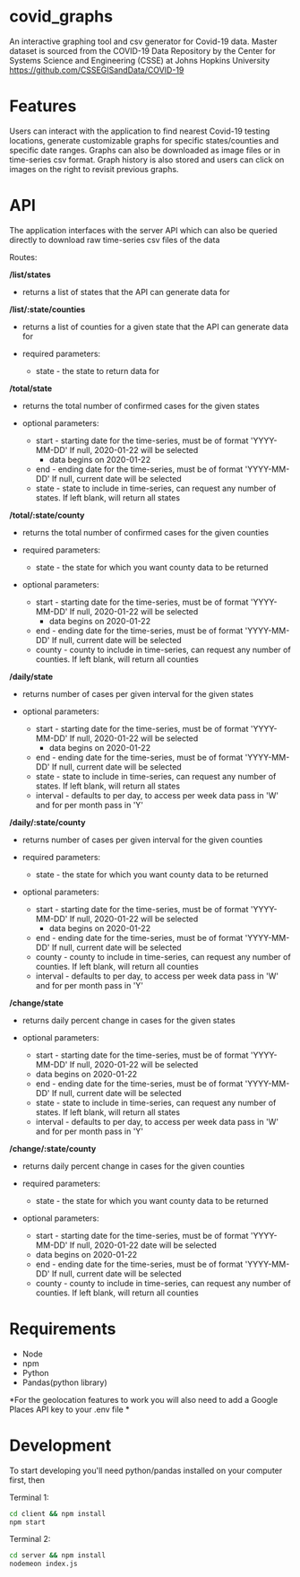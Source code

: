 # covid_graphs

An interactive graphing tool and csv generator for Covid-19 data.
Master dataset is sourced from the COVID-19 Data Repository by the Center for Systems Science and Engineering (CSSE) at Johns Hopkins University
https://github.com/CSSEGISandData/COVID-19

# Features

Users can interact with the application to find nearest Covid-19 testing locations, generate customizable graphs for specific states/counties and specific date ranges. Graphs can also be downloaded as image files or in time-series csv format. Graph history is also stored and users can click on images on the right to revisit previous graphs.

# API

The application interfaces with the server API which can also be queried directly to download raw time-series csv files of the data

Routes:

**/list/states**

  - returns a list of states that the API can generate data for
  
**/list/:state/counties**

  - returns a list of counties for a given state that the API can generate data for
  
  - required parameters:
    - state - the state to return data for
  
**/total/state**

 - returns the total number of confirmed cases for the given states

 - optional parameters:
   - start - starting date for the time-series, must be of format 'YYYY-MM-DD' If null, 2020-01-22  will be selected
     * data begins on 2020-01-22
   - end - ending date for the time-series, must be of format 'YYYY-MM-DD' If null, current date will be selected
   - state - state to include in time-series, can request any number of states. If left blank, will return all states
  
  
**/total/:state/county**
  
 - returns the total number of confirmed cases for the given counties

 - required parameters:
   - state - the state for which you want county data to be returned

 - optional parameters:
   - start - starting date for the time-series, must be of format 'YYYY-MM-DD' If null, 2020-01-22  will be selected
     * data begins on 2020-01-22
   - end - ending date for the time-series, must be of format 'YYYY-MM-DD' If null, current date will be selected
   - county - county to include in time-series, can request any number of counties. If left blank, will return all counties
  
**/daily/state**
  
 - returns number of cases per given interval for the given states

 - optional parameters:
   - start - starting date for the time-series, must be of format 'YYYY-MM-DD' If null, 2020-01-22  will be selected
     * data begins on 2020-01-22
   - end - ending date for the time-series, must be of format 'YYYY-MM-DD' If null, current date will be selected
   - state - state to include in time-series, can request any number of states. If left blank, will return all states
   - interval - defaults to per day, to access per week data pass in 'W' and for per month pass in 'Y'
  
**/daily/:state/county**

 - returns number of cases per given interval for the given counties

 - required parameters:
   - state - the state for which you want county data to be returned

 - optional parameters:
   - start - starting date for the time-series, must be of format 'YYYY-MM-DD' If null, 2020-01-22  will be selected
     * data begins on 2020-01-22
   - end - ending date for the time-series, must be of format 'YYYY-MM-DD' If null, current date will be selected
   - county - county to include in time-series, can request any number of counties. If left blank, will return all counties
   - interval - defaults to per day, to access per week data pass in 'W' and for per month pass in 'Y'
  
**/change/state**
  
 - returns daily percent change in cases for the given states

 - optional parameters:
   - start - starting date for the time-series, must be of format 'YYYY-MM-DD' If null, 2020-01-22  will be selected
    * data begins on 2020-01-22
   - end - ending date for the time-series, must be of format 'YYYY-MM-DD' If null, current date will be selected
   - state - state to include in time-series, can request any number of states. If left blank, will return all states
   - interval - defaults to per day, to access per week data pass in 'W' and for per month pass in 'Y'
  
  
**/change/:state/county**

 - returns daily percent change in cases for the given counties

 - required parameters:
   - state - the state for which you want county data to be returned

 - optional parameters:
   - start - starting date for the time-series, must be of format 'YYYY-MM-DD' If null, 2020-01-22 date will be selected
    * data begins on 2020-01-22
   - end - ending date for the time-series, must be of format 'YYYY-MM-DD' If null, current date will be selected
   - county - county to include in time-series, can request any number of counties. If left blank, will return all counties



# Requirements 

 - Node
 - npm
 - Python
 - Pandas(python library)
 
 *For the geolocation features to work you will also need to add a Google Places API key to your .env file *

# Development

To start developing you'll need python/pandas installed on your computer first, then

Terminal 1:
```bash
cd client && npm install
npm start

```
Terminal 2:
```bash
cd server && npm install
nodemeon index.js
```
